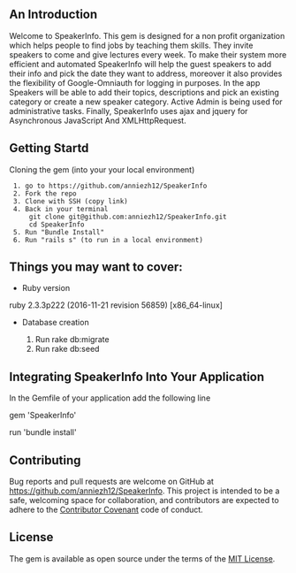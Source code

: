 ## An Introduction

Welcome to SpeakerInfo. This gem is designed for a non profit organization which helps people to find jobs by teaching them skills. They invite speakers to come and give lectures every week. To make their system more efficient and automated SpeakerInfo  will help the guest speakers to add their info and pick the date they want to address, moreover it also provides the flexibility of Google-Omniauth for logging in purposes. In the app Speakers will be able to add their topics, descriptions and pick an existing category or create a new speaker category. Active Admin is being used for administrative tasks. Finally, SpeakerInfo uses ajax and jquery for Asynchronous JavaScript And XMLHttpRequest.

## Getting Startd

Cloning the gem (into your your local environment)

     1. go to https://github.com/anniezh12/SpeakerInfo  
     2. Fork the repo
     3. Clone with SSH (copy link)
     4. Back in your terminal
         git clone git@github.com:anniezh12/SpeakerInfo.git
         cd SpeakerInfo
     5. Run "Bundle Install"
     6. Run "rails s" (to run in a local environment)

## Things you may want to cover:

* Ruby version

ruby 2.3.3p222 (2016-11-21 revision 56859) [x86_64-linux]

* Database creation

   1. Run rake db:migrate
   2. Run rake db:seed   

## Integrating SpeakerInfo Into Your Application

In the Gemfile of your application add the following line


  gem 'SpeakerInfo'

  run 'bundle install'

## Contributing

Bug reports and pull requests are welcome on GitHub at https://github.com/anniezh12/SpeakerInfo. This project is intended to be a safe, welcoming space for collaboration, and contributors are expected to adhere to the [Contributor Covenant](http://contributor-covenant.org) code of conduct.

## License

The gem is available as open source under the terms of the [MIT License](http://opensource.org/licenses/MIT).
